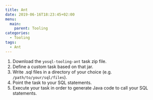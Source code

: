 ```yaml
---
title: Ant
date: 2019-06-16T18:23:45+02:00
menu:
  main:
    parent: Tooling
categories:
  - Tooling
tags:
  - Ant
---
```


1. Download the `yosql-tooling-ant` task zip file.
2. Define a custom task based on that jar.
3. Write .sql files in a directory of your choice (e.g. `/path/to/your/sql/files`).
4. Point the task to your SQL statements.
5. Execute your task in order to generate Java code to call your SQL statements.
